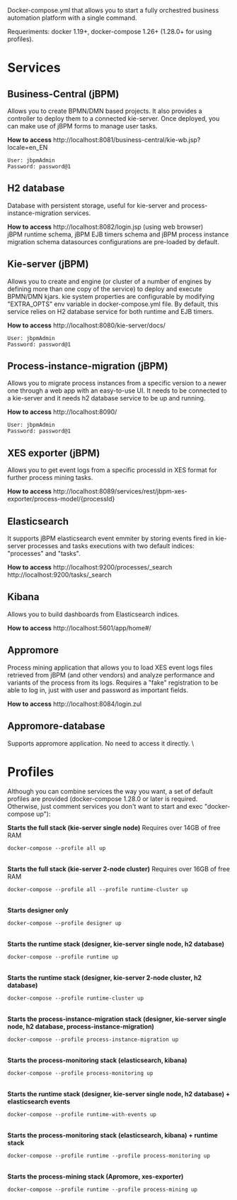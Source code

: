 
Docker-compose.yml that allows you to start a fully orchestred business automation platform with a single command.

Requeriments: docker 1.19+, docker-compose 1.26+ (1.28.0+ for using profiles).

# Services

## Business-Central (jBPM)

Allows you to create BPMN/DMN based projects. It also provides a controller to deploy them to a connected kie-server. Once deployed, you can make use of jBPM forms to manage user tasks.

**How to access**
http://localhost:8081/business-central/kie-wb.jsp?locale=en_EN

    User: jbpmAdmin
    Password: password@1

## H2 database
Database with persistent storage, useful for kie-server and process-instance-migration services.

**How to access**
http://localhost:8082/login.jsp (using web browser)\
jBPM runtime schema, jBPM EJB timers schema and jBPM process instance migration schema datasources configurations are pre-loaded by default. 

## Kie-server (jBPM)
Allows you to create and engine (or cluster of a number of engines by defining more than one copy of the service) to deploy and execute BPMN/DMN kjars. kie system properties are configurable by modifying "EXTRA_OPTS" env variable in docker-compose.yml file.
By default, this service relies on H2 database service for both runtime and EJB timers.

**How to access**
http://localhost:8080/kie-server/docs/

    User: jbpmAdmin
    Password: password@1


## Process-instance-migration (jBPM)
Allows you to migrate process instances from a specific version to a newer one through a web app with an easy-to-use UI. It needs to be connected to a kie-server and it needs h2 database service to be up and running.

**How to access**
http://localhost:8090/

    User: jbpmAdmin
    Password: password@1

## XES exporter (jBPM)
Allows you to get event logs from a specific processId in XES format for further process mining tasks.

**How to access**
http://localhost:8089/services/rest/jbpm-xes-exporter/process-model/{processId}

## Elasticsearch
It supports jBPM elasticsearch event emmiter by storing events fired in kie-server processes and tasks executions with two default indices: "processes" and "tasks".

**How to access**
http://localhost:9200/processes/_search
http://localhost:9200/tasks/_search


## Kibana
Allows you to build dashboards from Elasticsearch indices.

**How to access**
http://localhost:5601/app/home#/

## Appromore
Process mining application that allows you to load XES event logs files retrieved from jBPM (and other vendors) and analyze performance and variants of the process from its logs.
Requires a "fake" registration to be able to log in, just with user and password as important fields.

**How to access**
http://localhost:8084/login.zul


## Appromore-database
Supports appromore application. No need to access it directly.
\



# Profiles
Although you can combine services the way you want, a set of default profiles are provided (docker-compose 1.28.0 or later is required. Otherwise, just comment services you don't want to start and exec "docker-compose up"):

**Starts the full stack (kie-server single node)** Requires over 14GB of free RAM

    docker-compose --profile all up
\
**Starts the full stack (kie-server 2-node cluster)** Requires over 16GB of free RAM

    docker-compose --profile all --profile runtime-cluster up
\
**Starts designer only**

    docker-compose --profile designer up
\
**Starts the runtime stack (designer, kie-server single node, h2 database)**

    docker-compose --profile runtime up
\
**Starts the runtime stack (designer, kie-server 2-node cluster, h2 database)**

    docker-compose --profile runtime-cluster up
\
**Starts the process-instance-migration stack (designer, kie-server single node, h2 database, process-instance-migration)**

    docker-compose --profile process-instance-migration up
\
**Starts the process-monitoring stack (elasticsearch, kibana)**

    docker-compose --profile process-monitoring up
\
**Starts the runtime stack (designer, kie-server single node, h2 database) + elasticsearch events**

    docker-compose --profile runtime-with-events up
 \
**Starts the process-monitoring stack (elasticsearch, kibana) + runtime stack**

    docker-compose --profile runtime --profile process-monitoring up
 \
**Starts the process-mining stack (Apromore, xes-exporter)**

    docker-compose --profile runtime --profile process-mining up

